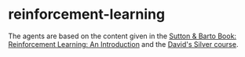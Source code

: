 # reinforcement-learning

The agents are based on the content given in the [Sutton & Barto Book: Reinforcement Learning: An Introduction](http://incompleteideas.net/book/the-book.html) and the [David's Silver course](https://www.youtube.com/playlist?list=PLqYmG7hTraZBiG_XpjnPrSNw-1XQaM_gB).
